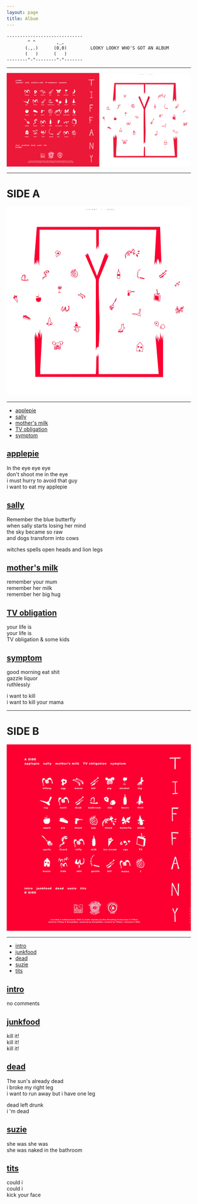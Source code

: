 ```yaml
---
layout: page
title: Album
---
```


```
-----------------------------
        ^ ^        ,_,       
       (.,.)      (0,0)      	LOOKY LOOKY WHO'S GOT AN ALBUM
       (   )      (   )      
--------"-"--------"-"-------
```

---

<!-- edw na bei double side cover img -->
<!-- na ksefugei apo to plaisio -->
<!-- fix: https://stackoverflow.com/questions/7762307/escape-the-bounds-of-a-div-container -->
<div id="escape-body">
<img src="/assets/img/album/double-side-teliko.jpg">
</div>

---

# SIDE A
![vinyl_cover](/assets/img/album/tiff-alb-front.jpg)

---

- [applepie](#applepie)
- [sally](#sally)
- [mother's milk](#mothersmilk)
- [TV obligation](#TV-obligation)
- [symptom](#symptom)

## [applepie](#applepie)
In the eye eye eye <br> 
don't shoot me in the eye<br>
i must hurry to avoid that guy<br>
i want to eat my applepie<br>


## [sally](#sally)
Remember the blue butterfly<br>
when sally starts losing her mind<br>
the sky became so raw<br>
and dogs transform into cows<br>

witches spells open heads and lion legs

## [mother's milk](#mothersmilk)
remember your mum<br>
remember her milk<br>
remember her big hug

## [TV obligation](#TV-obligation)
your life is<br>
your life is<br>
TV obligation & some kids

## [symptom](#symptom)
good morning eat shit<br>
gazzle liquor<br>
ruthlessly<br>

i want to kill<br>
i want to kill your mama



---
# SIDE B

![vinyl_cover](/assets/img/album/tiff-alb-back.jpg)

---

- [intro](#intro)
- [junkfood](#junkfood)
- [dead](#dead)
- [suzie](#suzie)
- [tits](#tits)

## [intro](#intro)
no comments

## [junkfood](#junkfood)
kill it!<br>
kill it!<br>
kill it!

## [dead](#dead)
The sun's already dead<br>
i broke my right leg<br>
i want to run away but i have one leg<br>

dead left drunk<br>
i 'm dead

## [suzie](#suzie)
she was she was<br>
she was naked in the bathroom

## [tits](#tits)
could i<br>
could i<br>
kick your face